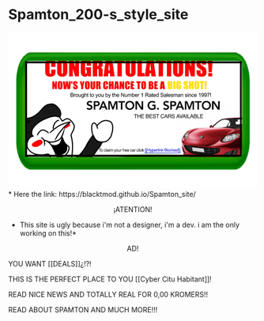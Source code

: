 # Spamton_200-s_style_site
<img src="2.png">
* Here the link: https://blacktmod.github.io/Spamton_site/

<center>

¡ATENTION!
</center>

* This site is ugly because i'm not a designer, i'm a dev. i am the only working on this!*
<center>

AD!

</center>

YOU WANT [[DEALS]]¿!?! 

THIS IS THE PERFECT PLACE TO YOU [[Cyber Citu Habitant]]!

READ NICE NEWS AND TOTALLY REAL FOR 0,00 KROMERS!!

READ ABOUT SPAMTON AND MUCH MORE!!!
